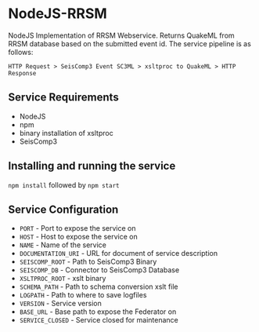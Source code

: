 # NodeJS-RRSM
NodeJS Implementation of RRSM Webservice. Returns QuakeML from RRSM database based on the submitted event id. The service pipeline is as follows:

    HTTP Request > SeisComp3 Event SC3ML > xsltproc to QuakeML > HTTP Response

## Service Requirements

* NodeJS
* npm
* binary installation of xsltproc
* SeisComp3

## Installing and running the service

`npm install` followed by `npm start`

## Service Configuration

* `PORT` - Port to expose the service on
* `HOST` - Host to expose the service on
* `NAME` - Name of the service
* `DOCUMENTATION_URI` - URL for document of service description
* `SEISCOMP_ROOT` - Path to SeisComp3 Binary
* `SEISCOMP_DB` - Connector to SeisComp3 Database
* `XSLTPROC_ROOT` - xslt binary
* `SCHEMA_PATH` - Path to schema conversion xslt file
* `LOGPATH` - Path to where to save logfiles
* `VERSION` - Service version
* `BASE_URL` - Base path to expose the Federator on
* `SERVICE_CLOSED` - Service closed for maintenance
